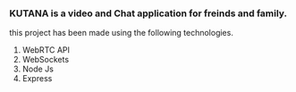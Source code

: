 
### KUTANA is a video and Chat application for freinds and family.

this project has been made using the following technologies.

1. WebRTC API
2. WebSockets
3. Node Js
4. Express

